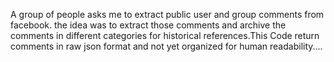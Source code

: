A group of people asks me to extract public user and group comments from facebook. the idea was to extract those comments and archive the comments in different categories for historical references.This Code return comments in raw json format and not yet organized for human readability....